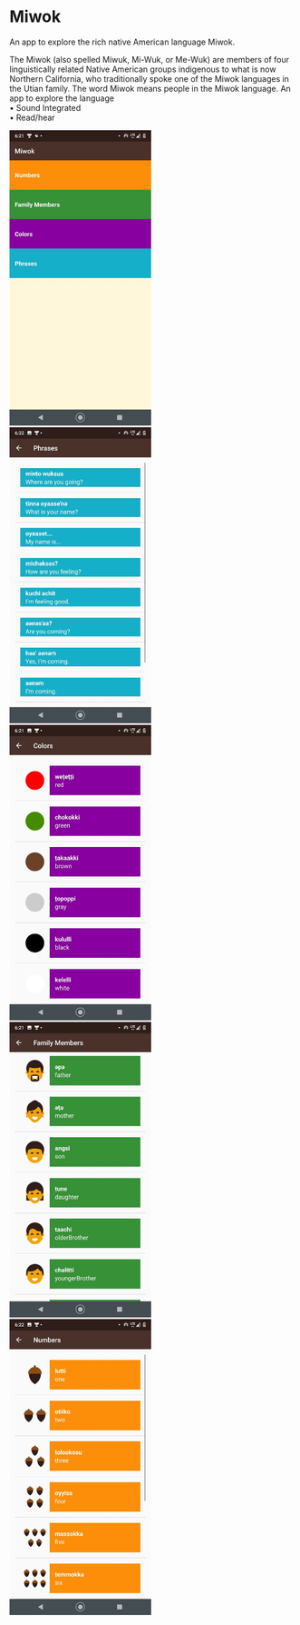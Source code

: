 # Miwok
An app to explore the rich native American language Miwok.

The Miwok (also spelled Miwuk, Mi-Wuk, or Me-Wuk) are members of four linguistically related Native American groups indigenous to what is now Northern California, who traditionally spoke one of the Miwok languages in the Utian family. The word Miwok means people in the Miwok language.
An app to explore the language
<br>
• Sound Integrated<br>
• Read/hear<br>


<img src="images1/r.jpeg" width=250>
<br>

<img src="images1/q.jpeg" width=250>
<br>
<img src="images1/w.jpeg" width=250>
<br>
<img src="images1/e.jpeg" width=250>
<br>
<img src="images1/t.jpeg" width=250>
